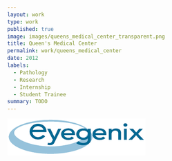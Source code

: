 ```yaml
---
layout: work
type: work
published: true
image: images/queens_medical_center_transparent.png
title: Queen's Medical Center
permalink: work/queens_medical_center
date: 2012
labels:
  - Pathology
  - Research
  - Internship
  - Student Trainee
summary: TODO
---
```


<div class="ui small rounded images">
  <img class="ui image" src="../images/eyegenix.png">
</div>

